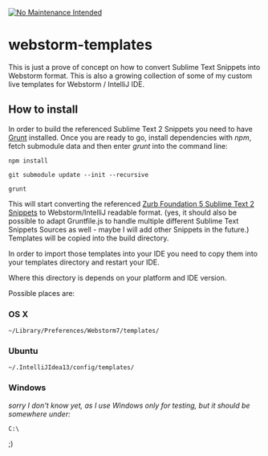 [![No Maintenance Intended](http://unmaintained.tech/badge.svg)](http://unmaintained.tech/)

webstorm-templates
==================

This is just a prove of concept on how to convert Sublime Text Snippets into Webstorm format.
This is also a growing collection of some of my custom live templates for Webstorm / IntelliJ IDE.

## How to install
In order to build the referenced Sublime Text 2 Snippets you need to have [Grunt](https://gruntjs.com/) installed. 
Once you are ready to go, install dependencies with _npm_, fetch submodule data and then enter _grunt_ into the command
line:

```shell
npm install
```

```shell
git submodule update --init --recursive
```

```shell
grunt
```

This will start converting the referenced
[Zurb Foundation 5 Sublime Text 2 Snippets](https://github.com/zrub/foundation-5-sublime-snipptes) to Webstorm/IntelliJ
readable format.
(yes, it should also be possible to adapt Gruntfile.js to handle multiple different Sublime Text Snippets Sources as
well - maybe I will add other Snippets in the future.)
Templates will be copied into the build directory.

In order to import those templates into your IDE you need to copy them into  your templates directory and restart your
IDE.

Where this directory is depends on your platform and IDE version.

Possible places are:

### OS X
```shell
~/Library/Preferences/Webstorm7/templates/
```

### Ubuntu
```shell
~/.IntelliJIdea13/config/templates/
```
### Windows
_sorry I don't know yet, as I use Windows only for testing, but it should be somewhere under:_

```shell
C:\
```

;)

